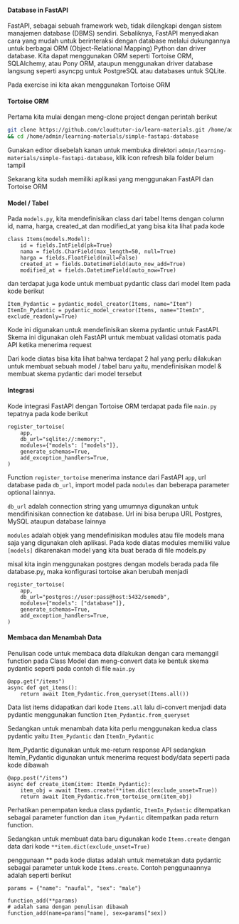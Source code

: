 #### Database in FastAPI

FastAPI, sebagai sebuah framework web, tidak dilengkapi dengan sistem manajemen database (DBMS) sendiri. Sebaliknya, FastAPI menyediakan cara yang mudah untuk berinteraksi dengan database melalui dukungannya untuk berbagai ORM (Object-Relational Mapping) Python dan driver database. Kita dapat menggunakan ORM seperti Tortoise ORM, SQLAlchemy, atau Pony ORM, ataupun menggunakan driver database langsung seperti asyncpg untuk PostgreSQL atau databases untuk SQLite.

Pada exercise ini kita akan menggunakan Tortoise ORM

#### Tortoise ORM

Pertama kita mulai dengan meng-clone project dengan perintah berikut

```{.bash .copy}
git clone https://github.com/cloudtutor-io/learn-materials.git /home/admin/learning-materials \
&& cd /home/admin/learning-materials/simple-fastapi-database
```

Gunakan editor disebelah kanan untuk membuka direktori `admin/learning-materials/simple-fastapi-database`, klik icon refresh bila folder belum tampil

Sekarang kita sudah memiliki aplikasi yang menggunakan FastAPI dan Tortoise ORM

#### Model / Tabel

Pada `models.py`, kita mendefinisikan class dari tabel Items dengan column id, nama, harga, created_at dan modified_at yang bisa kita
lihat pada kode

```
class Items(models.Model):
    id = fields.IntField(pk=True)
    nama = fields.CharField(max_length=50, null=True)
    harga = fields.FloatField(null=False)
    created_at = fields.DatetimeField(auto_now_add=True)
    modified_at = fields.DatetimeField(auto_now=True)
```

dan terdapat juga kode untuk membuat pydantic class dari model Item pada kode berikut

```
Item_Pydantic = pydantic_model_creator(Items, name="Item")
ItemIn_Pydantic = pydantic_model_creator(Items, name="ItemIn", exclude_readonly=True)
```

Kode ini digunakan untuk mendefinisikan skema pydantic untuk FastAPI. Skema ini digunakan oleh FastAPI untuk membuat validasi otomatis pada API ketika menerima request

Dari kode diatas bisa kita lihat bahwa terdapat 2 hal yang perlu dilakukan untuk membuat sebuah model / tabel baru yaitu, mendefinisikan model & membuat skema pydantic dari model tersebut

#### Integrasi

Kode integrasi FastAPI dengan Tortoise ORM terdapat pada file `main.py` tepatnya pada kode berikut

```{.python}
register_tortoise(
    app,
    db_url="sqlite://:memory:",
    modules={"models": ["models"]},
    generate_schemas=True,
    add_exception_handlers=True,
)
```

Function `register_tortoise` menerima instance dari FastAPI `app`, url database pada `db_url`, import model pada `modules` dan beberapa parameter optional lainnya.

`db_url` adalah connection string yang umumnya digunakan untuk mendifinisikan connection ke database. Url ini bisa berupa URL Postgres, MySQL ataupun database lainnya

`modules` adalah objek yang mendefinisikan modules atau file models mana saja yang digunakan oleh aplikasi. Pada kode diatas modules memiliki value `[models]` dikarenakan model yang kita buat berada di file models.py

misal kita ingin menggunakan postgres dengan models berada pada file database.py, maka konfigurasi tortoise akan berubah menjadi

```{.python}
register_tortoise(
    app,
    db_url="postgres://user:pass@host:5432/somedb",
    modules={"models": ["database"]},
    generate_schemas=True,
    add_exception_handlers=True,
)
```

#### Membaca dan Menambah Data

Penulisan code untuk membaca data dilakukan dengan cara memanggil function pada Class Model dan meng-convert data ke bentuk skema pydantic seperti pada contoh di file `main.py`

```{.python}
@app.get("/items")
async def get_items():
    return await Item_Pydantic.from_queryset(Items.all())
```

Data list items didapatkan dari kode `Items.all` lalu di-convert menjadi data pydantic menggunakan function `Item_Pydantic.from_queryset`

Sedangkan untuk menambah data kita perlu menggunakan kedua class pydantic yaitu `Item_Pydantic` dan `ItemIn_Pydantic`

Item_Pydantic digunakan untuk me-return response API sedangkan ItemIn_Pydantic digunakan untuk menerima request body/data seperti pada kode dibawah

```{.python}
@app.post("/items")
async def create_item(item: ItemIn_Pydantic):
    item_obj = await Items.create(**item.dict(exclude_unset=True))
    return await Item_Pydantic.from_tortoise_orm(item_obj)
```

Perhatikan penempatan kedua class pydantic, `ItemIn_Pydantic` ditempatkan sebagai parameter function dan `item_Pydantic` ditempatkan pada return function.

Sedangkan untuk membuat data baru digunakan kode `Items.create` dengan data dari kode `**item.dict(exclude_unset=True)`

penggunaan \*\* pada kode diatas adalah untuk memetakan data pydantic sebagai parameter untuk kode `Items.create`. Contoh penggunaannya adalah seperti berikut

```{.python}
params = {"name": "naufal", "sex": "male"}

function_add(**params)
# adalah sama dengan penulisan dibawah
function_add(name=params["name], sex=params["sex])
```
